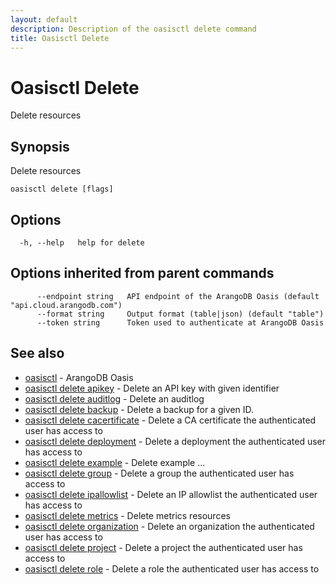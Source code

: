 ```yaml
---
layout: default
description: Description of the oasisctl delete command
title: Oasisctl Delete
---
```

# Oasisctl Delete

Delete resources

## Synopsis

Delete resources

```
oasisctl delete [flags]
```

## Options

```
  -h, --help   help for delete
```

## Options inherited from parent commands

```
      --endpoint string   API endpoint of the ArangoDB Oasis (default "api.cloud.arangodb.com")
      --format string     Output format (table|json) (default "table")
      --token string      Token used to authenticate at ArangoDB Oasis
```

## See also

* [oasisctl](oasisctl-options.html)	 - ArangoDB Oasis
* [oasisctl delete apikey](oasisctl-delete-apikey.html)	 - Delete an API key with given identifier
* [oasisctl delete auditlog](oasisctl-delete-auditlog.html)	 - Delete an auditlog
* [oasisctl delete backup](oasisctl-delete-backup.html)	 - Delete a backup for a given ID.
* [oasisctl delete cacertificate](oasisctl-delete-cacertificate.html)	 - Delete a CA certificate the authenticated user has access to
* [oasisctl delete deployment](oasisctl-delete-deployment.html)	 - Delete a deployment the authenticated user has access to
* [oasisctl delete example](oasisctl-delete-example.html)	 - Delete example ...
* [oasisctl delete group](oasisctl-delete-group.html)	 - Delete a group the authenticated user has access to
* [oasisctl delete ipallowlist](oasisctl-delete-ipallowlist.html)	 - Delete an IP allowlist the authenticated user has access to
* [oasisctl delete metrics](oasisctl-delete-metrics.html)	 - Delete metrics resources
* [oasisctl delete organization](oasisctl-delete-organization.html)	 - Delete an organization the authenticated user has access to
* [oasisctl delete project](oasisctl-delete-project.html)	 - Delete a project the authenticated user has access to
* [oasisctl delete role](oasisctl-delete-role.html)	 - Delete a role the authenticated user has access to


